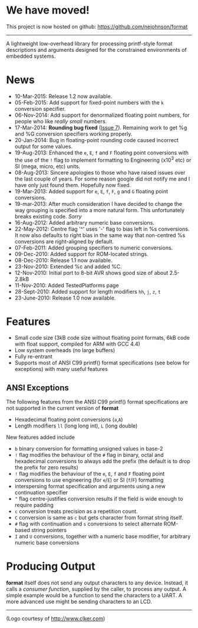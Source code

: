 # We have moved! #

This project is now hosted on github: https://github.com/nejohnson/format


---


A lightweight low-overhead library for processing printf-style format descriptions and arguments designed for the constrained environments of embedded systems.

# News #
  * 10-Mar-2015: Release 1.2 now available.
  * 05-Feb-2015: Add support for fixed-point numbers with the `k` conversion specifier.
  * 06-Nov-2014: Add support for denormalized floating point numbers, for people who like _really small_ numbers.
  * 17-Mar-2014: **Rounding bug fixed** ([Issue 7](https://code.google.com/p/format/issues/detail?id=7)).  Remaining work to get %g and %G conversion specifiers working properly.
  * 20-Jan-2014: Bug in floating-point rounding code caused incorrect output for some values.
  * 19-Aug-2013: Enhanced the `e`, `E`, `f` and `F` floating point conversions with the use of the `!` flag to implement formatting to Engineering (x10<sup>3</sup> etc) or SI (mega, micro, etc) units.
  * 08-Aug-2013: Sincere apologies to those who have raised issues over the last couple of years.  For some reason google did not notify me and I have only just found them.  Hopefully now fixed.
  * 19-Mar-2013: Added support for `e`, `E`, `f`, `F`, `g` and `G` floating point conversions.
  * 19-mar-2013: After much consideration I have decided to change the way grouping is specified into a more natural form.  This unfortunately breaks existing code. _Sorry_
  * 16-Aug-2012: Added arbitrary numeric base conversions.
  * 22-May-2012: Centre flag '^' uses '-' flag to bias left in %s conversions.  It now also defaults to right bias in the same way that non-centred %s conversions are right-aligned by default.
  * 07-Feb-2011: Added grouping specifiers to numeric conversions.
  * 09-Dec-2010: Added support for ROM-located strings.
  * 08-Dec-2010: Release 1.1 now available.
  * 23-Nov-2010: Extended %c and added %C.
  * 12-Nov-2010: Initial port to 8-bit AVR shows good size of about 2.5-2.8kB
  * 11-Nov-2010: Added TestedPlatforms page
  * 28-Sept-2010: Added support for length modifiers `hh`, `j`, `z`, `t`
  * 23-June-2010: Release 1.0 now available.

# Features #

  * Small code size (3kB code size without floating point formats, 6kB code with float support, compiled for ARM with GCC 4.4)
  * Low system overheads (no large buffers)
  * Fully re-entrant
  * Supports most of ANSI C99 printf() format specifications (see below for exceptions) with many useful features

## ANSI Exceptions ##

The following features from the ANSI C99 printf() format specifications are not supported in the current version of **format**

  * Hexadecimal floating point conversions (`a`,`A`)
  * Length modifiers `ll` (long long int), `L` (long double)

New features added include

  * `b` binary conversion for formatting unsigned values in base-2
  * `!` flag modifies the behaviour of the `#` flag in binary, octal and hexadecimal conversions to always add the prefix (the default is to drop the prefix for zero results)
  * `!` flag modifies the behaviour of the `e`, `E`, `f` and `F` floating point conversions to use engineering (for `e`/`E`) or SI (`f`/`F`) formatting
  * interspersing format specification and arguments using a new continuation specifier
  * `^` flag centre-justifies conversion results if the field is wide enough to require padding
  * `c` conversion treats precision as a repetition count.
  * `C` conversion is same as `c` but gets character from format string itself.
  * `#` flag with continuation and `s` conversions to select alternate ROM-based string pointers
  * `I` and `U` conversions, together with a numeric base modifier, for arbitrary numeric base conversions

# Producing Output #

**format** itself does not send any output characters to any device.  Instead, it calls a _consumer function_, supplied by the caller, to process any output.  A simple example would be a function to send the characters to a UART.  A more advanced use might be sending characters to an LCD.


---

(Logo courtesy of http://www.clker.com)